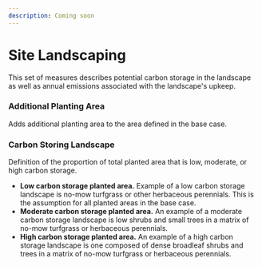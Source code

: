 ```yaml
---
description: Coming soon
---
```


# Site Landscaping

This set of measures describes potential carbon storage in the landscape as well as annual emissions associated with the landscape's upkeep.&#x20;

### Additional Planting Area

Adds additional planting area to the area defined in the base case.&#x20;

### Carbon Storing Landscape

Definition of the proportion of total planted area that is low, moderate, or high carbon storage.&#x20;

* **Low carbon storage planted area.**  Example of a low carbon storage landscape is no-mow turfgrass or other herbaceous perennials. This is the assumption for all planted areas in the base case.&#x20;
* **Moderate carbon storage planted area.** An example of a moderate carbon storage landscape is low shrubs and small trees in a matrix of no-mow turfgrass or herbaceous perennials.&#x20;
* **High carbon storage planted area.** An example of a high carbon storage landscape is one composed of dense broadleaf shrubs and trees in a matrix of no-mow turfgrass or herbaceous perennials.
